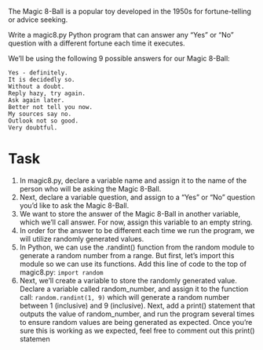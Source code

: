 The Magic 8-Ball is a popular toy developed in the 1950s for fortune-telling or advice seeking.

Write a magic8.py Python program that can answer any “Yes” or “No” question with a different fortune each time it executes.

We’ll be using the following 9 possible answers for our Magic 8-Ball:

```
Yes - definitely. 
It is decidedly so.
Without a doubt.
Reply hazy, try again.
Ask again later.
Better not tell you now.
My sources say no.
Outlook not so good.
Very doubtful.
```

Task 
=
1. In magic8.py, declare a variable name and assign it to the name of the person who will be asking the Magic 8-Ball.
2. Next, declare a variable question, and assign to a “Yes” or “No” question you’d like to ask the Magic 8-Ball.
3. We want to store the answer of the Magic 8-Ball in another variable, which we’ll call answer. For now, assign this variable to an empty string.
4. In order for the answer to be different each time we run the program, we will utilize randomly generated values.
5. In Python, we can use the .randint() function from the random module to generate a random number from a range. But first, let’s import this module so we can use its functions. Add this line of code to the top of magic8.py: `import random`
6. Next, we’ll create a variable to store the randomly generated value. Declare a variable called random_number, and assign it to the function call: `random.randint(1, 9)` which will generate a random number between 1 (inclusive) and 9 (inclusive). Next, add a print() statement that outputs the value of random_number, and run the program several times to ensure random values are being generated as expected. Once you’re sure this is working as we expected, feel free to comment out this print() statemen

